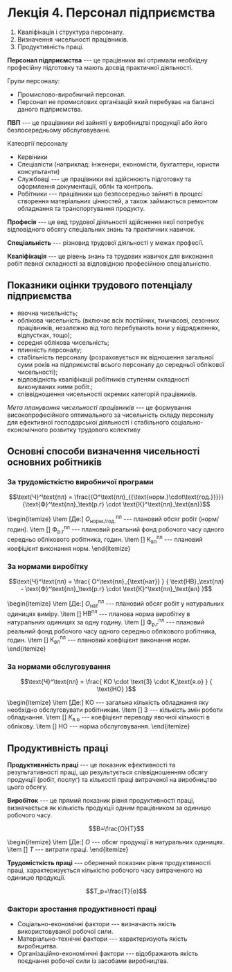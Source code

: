# Лекція 4. Персонал підприємства

1. Кваліфікація і структура персоналу.
2. Визначення чисельності працівників.
3. Продуктивність праці.

__Персонал підприємства__ --- це працівники які отримали необхідну професійну підготовку та мають
досвід практичної діяльності.

Групи персоналу:

- Промислово-виробничий персонал.
- Персонал не промислових організацій який перебуває на балансі даного підприємства.

__ПВП__ --- це працівники які зайняті у виробництві продукції або його безпосередньому
обслуговуванні.

Катеоргії персоналу

- Кервіники
- Спеціалісти (наприклад: інженери, економісти, бухгалтери, юристи консультанти)
- Службовці --- це працівники які здійснюють підготовку та оформлення документації, облік та
контроль.
- Робітники --- працівники що безпосередньо зайняті в процесі створення матеріальних цінностей, а
також займаються ремонтом обладнання та транспортування продукту.

__Професія__ --- це вид трудової діяльності здійснення якої потребує відповідного обсягу спеціальних
знань та практичних навичок.

__Спеціальність__ --- різновид трудової діяльності у межах професії.

__Кваліфікація__ --- це рівень знань та трудових навичок для виконання робіт певної складності за
відповідною професійною спеціальністю.

## Показники оцінки трудового потенціалу підприємства

- явочна чисельність;
- облікова чисельність (включає всіх постійних, тимчасові, сезонних працівників, незалежно від того
перебувають вони у відрядженнях, відпустках, тощо);
- середня облікова чисельність;
- плинність персоналу;
- стабільність персоналу (розраховується як відношення загальної суми років на підприємстві всього
персоналу до середньої облікової чисельності);
- відповідність кваліфікації робітників ступеням складності виконуваних ними робіт.;
- співвідношення чисельності окремих категорій працівників.

_Мета планування чисельності працівників_ --- це формування високопрофесійного оптимального за
чисельність складу персоналу для ефективної господарської діяльності і стабільного
соціально-економічного розвитку трудового колективу

## Основні способи визначення чисельності основних робітників

### За трудомісткістю виробничої програми

$$\text{Ч}^\text{пл} = \frac{{O^\text{пл}_{{\text{норм.}\cdot\text{год.}}}}}{\text{Ф}^\text{пл}_\text{р.г}
\cdot \text{К}^\text{пл}_\text{вл}}$$

\begin{itemize}
\item [Де:] $O^\text{пл}_{\text{норм./год.}}$ --- плановий обсяг робіт (норм/годин).
\item [] $\text{Ф}^\text{пл}_\text{р.г}$ --- плановий реальний фонд робочого часу одного середньо облікового
робітника, годин.
\item [] $\text{К}^\text{пл}_\text{вл}$ --- плановий коефіцієнт виконання норм.
\end{itemize}

### За нормами виробітку

$$\text{Ч}^\text{пл} = \frac{
O^\text{пл}_{\text{нат}}
}
{
\text{НВ}_\text{пл} -
\text{Ф}^\text{пл}_\text{р.г}
\cdot
\text{К}^\text{пл}_\text{вл}
}$$

\begin{itemize}
\item [Де:] $O^\text{пл}_{\text{нат}}$ --- плановий обсяг робіт у натуральних одиницях виміру.
\item [] $\text{НВ}^\text{пл}$ --- планова норма виробітку в натуральних одиницях за одну годину.
\item [] $\text{Ф}^\text{пл}_\text{р.г}$ --- плановий реальний фонд робочого часу одного середньо облікового
робітника, годин.
\item [] $\text{К}^\text{пл}_\text{вл}$ --- плановий коефіцієнт виконання норм.
\end{itemize}

### За нормами обслуговування

$$\text{Ч}^\text{пл} = \frac{
KO \cdot \text{З} \cdot K_\text{я.о}
}
{
\text{НО}
}$$

\begin{itemize}
\item [Де:] $\text{КO}$ --- загальна кількість обладнання яку необхідно обслуговувати робітникам.
\item [] $\text{З}$ --- кількість змін роботи обладнання.
\item [] $K_\text{я.о}$ --- коефіцієнт переводу явочної кількості в облікову.
\item [] $\text{НО}$ --- норма обслуговування.
\end{itemize}

## Продуктивність праці

__Продуктивнність праці__ --- це показник ефективності та результативності праці, що результується
співвідношенням обсягу продукції (робіт, послуг) та кількості праці витраченої на виробництво цього
обсягу.

__Виробіток__ --- це прямий показник рівня продуктивності праці, визначається як кількість продукції
одним працівником за одиницю робочого часу.

$$B=\frac{O}{T}$$

\begin{itemize}
\item [Де:] $O$ --- обсяг продукції в натуральних одиницях.
\item [] $T$ --- витрати праці.
\end{itemize}

__Трудомісткість праці__ --- обернений показник рівня продуктивності праці, характеризується
кількістю робочого часу витраченого на одиницю продукції.

$$T_p=\frac{T}{o}$$

### Фактори зростання продуктивності праці

- Соціально-економічні фактори --- визначають якість використовуваної робочої сили.
- Матеріально-технічні фактори --- характеризують якість виробнцитва.
- Організаційно-економінчні фактори --- відображають якість поєднання робочої сили із засобами
виробництва.
